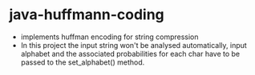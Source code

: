 # java-huffmann-coding
- implements huffman encoding for string compression
- In this project the input string won't be analysed automatically, input alphabet and the associated probabilities for each char have to be passed to the set_alphabet() method.
